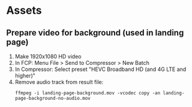 # Assets

## Prepare video for background (used in landing page)

1. Make 1920x1080 HD video
2. In FCP: Menu File > Send to Compressor > New Batch
3. In Compressor: Select preset "HEVC Broadband HD (and 4G LTE and higher)"
4. Remove audio track from result file:
   ```
   ffmpeg -i landing-page-background.mov -vcodec copy -an landing-page-background-no-audio.mov
   ```
